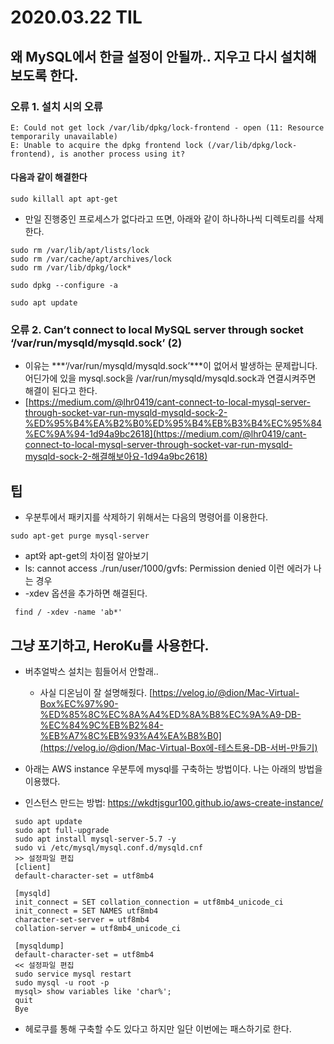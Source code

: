 # 2020.03.22 TIL

## 왜 MySQL에서 한글 설정이 안될까.. 지우고 다시 설치해보도록 한다.

### 오류 1. 설치 시의 오류

```
E: Could not get lock /var/lib/dpkg/lock-frontend - open (11: Resource temporarily unavailable)
E: Unable to acquire the dpkg frontend lock (/var/lib/dpkg/lock-frontend), is another process using it?
```

#### 다음과 같이 해결한다

```
sudo killall apt apt-get
```

* 만일 진행중인 프로세스가 없다라고 뜨면, 아래와 같이 하나하나씩 디렉토리를 삭제한다.

```
sudo rm /var/lib/apt/lists/lock
sudo rm /var/cache/apt/archives/lock
sudo rm /var/lib/dpkg/lock*
```

```
sudo dpkg --configure -a
```

```
sudo apt update
```

### 오류 2. Can’t connect to local MySQL server through socket ‘/var/run/mysqld/mysqld.sock’ (2)

* 이유는 ***‘/var/run/mysqld/mysqld.sock’\***이 없어서 발생하는 문제랍니다. 어딘가에 있을 mysql.sock을 /var/run/mysqld/mysqld.sock과 연결시켜주면 해결이 된다고 한다.
* [https://medium.com/@lhr0419/cant-connect-to-local-mysql-server-through-socket-var-run-mysqld-mysqld-sock-2-%ED%95%B4%EA%B2%B0%ED%95%B4%EB%B3%B4%EC%95%84%EC%9A%94-1d94a9bc2618](https://medium.com/@lhr0419/cant-connect-to-local-mysql-server-through-socket-var-run-mysqld-mysqld-sock-2-해결해보아요-1d94a9bc2618)

## 팁

* 우분투에서 패키지를 삭제하기 위해서는 다음의 명령어를 이용한다.

```
sudo apt-get purge mysql-server
```

* apt와 apt-get의 차이점 알아보기
*  ls: cannot access ./run/user/1000/gvfs: Permission denied 이런 에러가 나는 경우
  * -xdev 옵션을 추가하면 해결된다.

```
 find / -xdev -name 'ab*' 
```

## 그냥 포기하고, HeroKu를 사용한다.

* 버추얼박스 설치는 힘들어서 안할래..
  * 사실 디온님이 잘 설명해줬다. [https://velog.io/@dion/Mac-Virtual-Box%EC%97%90-%ED%85%8C%EC%8A%A4%ED%8A%B8%EC%9A%A9-DB-%EC%84%9C%EB%B2%84-%EB%A7%8C%EB%93%A4%EA%B8%B0](https://velog.io/@dion/Mac-Virtual-Box에-테스트용-DB-서버-만들기)

* 아래는 AWS instance 우분투에 mysql를 구축하는 방법이다. 나는 아래의 방법을 이용했다.
* 인스턴스 만드는 방법: https://wkdtjsgur100.github.io/aws-create-instance/

```
 sudo apt update
 sudo apt full-upgrade
 sudo apt install mysql-server-5.7 -y
 sudo vi /etc/mysql/mysql.conf.d/mysqld.cnf
 >> 설정파일 편집
 [client]
 default-character-set = utf8mb4
 
 [mysqld]
 init_connect = SET collation_connection = utf8mb4_unicode_ci
 init_connect = SET NAMES utf8mb4
 character-set-server = utf8mb4
 collation-server = utf8mb4_unicode_ci
 
 [mysqldump]
 default-character-set = utf8mb4
 << 설정파일 편집
 sudo service mysql restart
 sudo mysql -u root -p
 mysql> show variables like 'char%';
 quit
 Bye
```

* 헤로쿠를 통해 구축할 수도 있다고 하지만 일단 이번에는 패스하기로 한다.